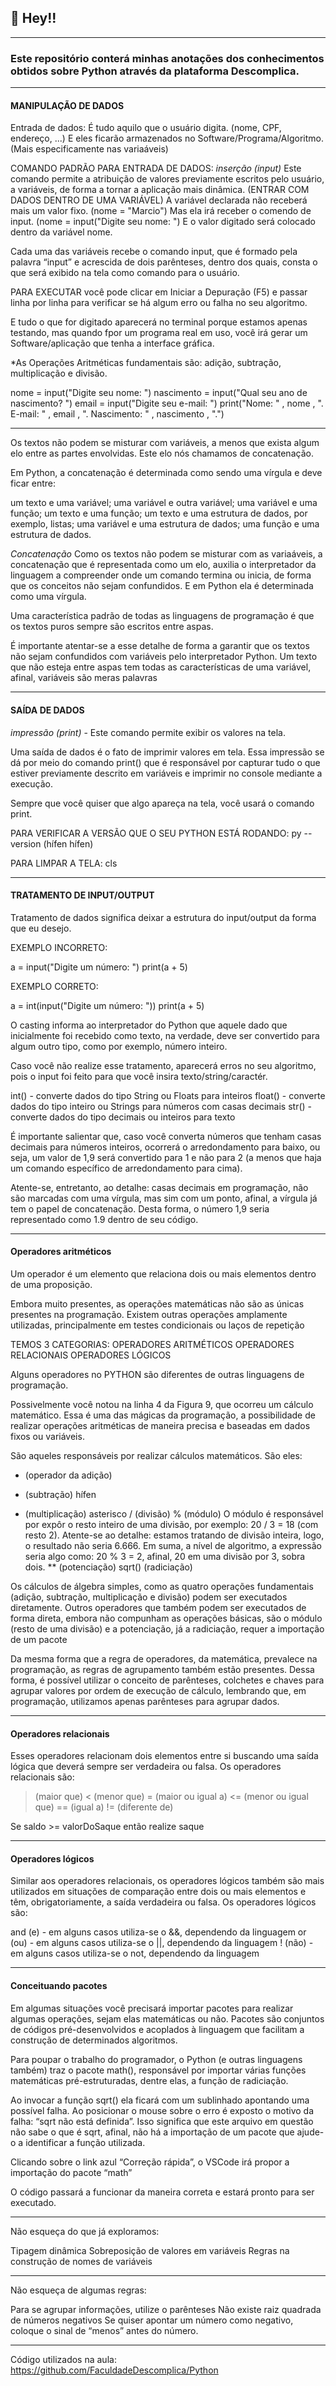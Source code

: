 ## 📣 Hey!!

---

### Este repositório conterá minhas anotações dos conhecimentos obtidos sobre Python através da plataforma Descomplica.

---

#### MANIPULAÇÃO DE DADOS

Entrada de dados: É tudo aquilo que o usuário digita. (nome, CPF, endereço, ...)
E eles ficarão armazenados no Software/Programa/Algoritmo. (Mais especificamente nas variaáveis)

COMANDO PADRÃO PARA ENTRADA DE DADOS:
 *inserção (input)* Este comando permite a atribuição de valores previamente escritos pelo usuário, a variáveis, de forma a tornar a aplicação mais dinâmica. (ENTRAR COM DADOS DENTRO DE UMA VARIÁVEL)
A variável declarada não receberá mais um valor fixo. (nome = "Marcio")
Mas ela irá receber o comendo de input. (nome = input("Digite seu nome: ")
E o valor digitado será colocado dentro da variável nome.

Cada uma das variáveis recebe o comando input, que é formado pela palavra “input” e acrescida de dois parênteses, dentro dos quais, consta o que será exibido na tela como comando para o usuário.

PARA EXECUTAR você pode clicar em Iniciar a Depuração (F5) e passar linha por linha para verificar se há algum erro ou falha no seu algoritmo.

E tudo o que for digitado aparecerá no terminal porque estamos apenas testando, mas quando fpor um programa real em uso, você irá gerar um Software/aplicação que tenha a interface gráfica.


*As Operações Aritméticas fundamentais são: adição, subtração, multiplicação e divisão.

nome = input("Digite seu nome: ")
nascimento = input("Qual seu ano de nascimento? ")
email = input("Digite seu e-mail: ")
print("Nome: " , nome , ". E-mail: " , email , ". Nascimento: " , nascimento , ".")

---

Os textos não podem se misturar com variáveis, a menos que exista algum elo entre as partes envolvidas. Este elo nós chamamos de concatenação.

Em Python, a concatenação é determinada como sendo uma vírgula e deve ficar entre:

um texto e uma variável;
uma variável e outra variável;
uma variável e uma função;
um texto e uma função;
um texto e uma estrutura de dados, por exemplo, listas;
uma variável e uma estrutura de dados;
uma função e uma estrutura de dados.

*Concatenação* Como os textos não podem se misturar com as variaáveis, a concatenação que é representada como um elo, auxilia o interpretador da linguagem a compreender onde um comando termina ou inicia, de forma que os conceitos não sejam confundidos. E em Python ela é determinada como uma vírgula.

Uma característica padrão de todas as linguagens de programação é que os textos puros sempre são escritos entre aspas.

É importante atentar-se a esse detalhe de forma a garantir que os textos não sejam confundidos com variáveis pelo interpretador Python. Um texto que não esteja entre aspas tem todas as características de uma variável, afinal, variáveis são meras palavras

---

#### SAÍDA DE DADOS

 *impressão (print)* - Este comando permite exibir os valores na tela.
 
Uma saída de dados é o fato de imprimir valores em tela. Essa impressão se dá por meio do comando print() que é responsável por capturar tudo o que estiver previamente descrito em variáveis e imprimir no console mediante a execução.

Sempre que você quiser que algo apareça na tela, você usará o comando print.

PARA VERIFICAR A VERSÃO QUE O SEU PYTHON ESTÁ RODANDO: py --version (hífen hífen)

PARA LIMPAR A TELA: cls

---

#### TRATAMENTO DE INPUT/OUTPUT

Tratamento de dados significa deixar a estrutura do input/output da forma que eu desejo.

EXEMPLO INCORRETO:

a = input("Digite um número: ")
print(a + 5)

EXEMPLO CORRETO:

a = int(input("Digite um número: "))
print(a + 5)

O casting informa ao interpretador do Python que aquele dado que inicialmente foi recebido como texto, na verdade, deve ser convertido para algum outro tipo, como por exemplo, número inteiro.

Caso você não realize esse tratamento, aparecerá erros no seu algoritmo, pois o input foi feito para que você insira texto/string/caractér.

int() - converte dados do tipo String ou Floats para inteiros
float() - converte dados do tipo inteiro ou Strings para números com casas decimais
str() - converte dados do tipo decimais ou inteiros para texto

É importante salientar que, caso você converta números que tenham casas decimais para números inteiros, ocorrerá o arredondamento para baixo, ou seja, um valor de 1,9 será convertido para 1 e não para 2 (a menos que haja um comando específico de arredondamento para cima).

Atente-se, entretanto, ao detalhe: casas decimais em programação, não são marcadas com uma vírgula, mas sim com um ponto, afinal, a vírgula já tem o papel de concatenação. Desta forma, o número 1,9 seria representado como 1.9 dentro de seu código.

---

#### Operadores aritméticos

Um operador é um elemento que relaciona dois ou mais elementos dentro de uma proposição.

Embora muito presentes, as operações matemáticas não são as únicas presentes na programação. Existem outras operações amplamente utilizadas, principalmente em testes condicionais ou laços de repetição

TEMOS 3 CATEGORIAS:
OPERADORES ARITMÉTICOS
OPERADORES RELACIONAIS
OPERADORES LÓGICOS

Alguns operadores no PYTHON são diferentes de outras linguagens de programação.

Possivelmente você notou na linha 4 da Figura 9, que ocorreu um cálculo matemático. Essa é uma das mágicas da programação, a possibilidade de realizar operações aritméticas de maneira precisa e baseadas em dados fixos ou variáveis.

São aqueles responsáveis por realizar cálculos matemáticos. São eles:

+ (operador da adição)
- (subtração) hífen
* (multiplicação) asterisco
/ (divisão)
% (módulo) O módulo é responsável por expôr o resto inteiro de uma divisão, por exemplo: 20 / 3 = 18 (com resto 2). Atente-se ao detalhe: estamos tratando de divisão inteira, logo, o resultado não seria 6.666.
Em suma, a nível de algoritmo, a expressão seria algo como: 20 % 3 = 2, afinal, 20 em uma divisão por 3, sobra dois.
** (potenciação)
sqrt() (radiciação)

Os cálculos de álgebra simples, como as quatro operações fundamentais (adição, subtração, multiplicação e divisão) podem ser executados diretamente. Outros operadores que também podem ser executados de forma direta, embora não compunham as operações básicas, são o módulo (resto de uma divisão) e a potenciação, já a radiciação, requer a importação de um pacote

Da mesma forma que a regra de operadores, da matemática, prevalece na programação, as regras de agrupamento também estão presentes. Dessa forma, é possível utilizar o conceito de parênteses, colchetes e chaves para agrupar valores por ordem de execução de cálculo, lembrando que, em programação, utilizamos apenas parênteses para agrupar dados.

---

#### Operadores relacionais

Esses operadores relacionam dois elementos entre si buscando uma saída lógica que deverá sempre ser verdadeira ou falsa. Os operadores relacionais são:

> (maior que)
< (menor que)
>= (maior ou igual a)
<= (menor ou igual que)
== (igual a)
!= (diferente de)

Se saldo >= valorDoSaque então realize saque

---

#### Operadores lógicos

Similar aos operadores relacionais, os operadores lógicos também são mais utilizados em situações de comparação entre dois ou mais elementos e têm, obrigatoriamente, a saída verdadeira ou falsa. Os operadores lógicos são:

and (e) - em alguns casos utiliza-se o &&, dependendo da linguagem
or (ou) - em alguns casos utiliza-se o ||, dependendo da linguagem
! (não) - em alguns casos utiliza-se o not, dependendo da linguagem

---

#### Conceituando pacotes

Em algumas situações você precisará importar pacotes para realizar algumas operações, sejam elas matemáticas ou não. Pacotes são conjuntos de códigos pré-desenvolvidos e acoplados à linguagem que facilitam a construção de determinados algoritmos.

Para poupar o trabalho do programador, o Python (e outras linguagens também) traz o pacote math(), responsável por importar várias funções matemáticas pré-estruturadas, dentre elas, a função de radiciação.

Ao invocar a função sqrt() ela ficará com um sublinhado apontando uma possível falha. Ao posicionar o mouse sobre o erro é exposto o motivo da falha: “sqrt não está definida”. Isso significa que este arquivo em questão não sabe o que é sqrt, afinal, não há a importação de um pacote que ajude-o a identificar a função utilizada.

Clicando sobre o link azul “Correção rápida”, o VSCode irá propor a importação do pacote “math”

O código passará a funcionar da maneira correta e estará pronto para ser executado.

---

Não esqueça do que já exploramos:

Tipagem dinâmica
Sobreposição de valores em variáveis
Regras na construção de nomes de variáveis

---

Não esqueça de algumas regras:

Para se agrupar informações, utilize o parênteses
Não existe raiz quadrada de números negativos
Se quiser apontar um número como negativo, coloque o sinal de “menos” antes do número.

---

Código utilizados na aula: https://github.com/FaculdadeDescomplica/Python
